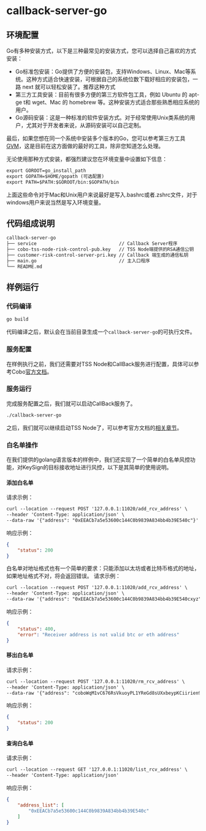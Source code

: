 # callback-server-go

## 环境配置

Go有多种安装方式，以下是三种最常见的安装方式，您可以选择自己喜欢的方式安装：

* Go标准包安装：Go提供了方便的安装包，支持Windows、Linux、Mac等系统。这种方式适合快速安装，可根据自己的系统位数下载好相应的安装包，一路 next 就可以轻松安装了。推荐这种方式 
* 第三方工具安装：目前有很多方便的第三方软件包工具，例如 Ubuntu 的 apt-ge t和 wget、Mac 的 homebrew 等。这种安装方式适合那些熟悉相应系统的用户。 
* Go源码安装：这是一种标准的软件安装方式。对于经常使用Unix类系统的用户，尤其对于开发者来说，从源码安装可以自己定制。

最后，如果您想在同一个系统中安装多个版本的Go，您可以参考第三方工具[GVM](https://github.com/moovweb/gvm)，这是目前在这方面做的最好的工具，除非您知道怎么处理。

无论使用那种方式安装，都强烈建议您在环境变量中设置如下信息：
```markdown
export GOROOT=go_install_path  
export GOPATH=$HOME/gopath (可选配置)
export PATH=$PATH:$GOROOT/bin:$GOPATH/bin
```
上面这些命令对于Mac和Unix用户来说最好是写入.bashrc或者.zshrc文件，对于windows用户来说当然是写入环境变量。

## 代码组成说明
```markdown
callback-server-go
├── service                              // Callback Server程序
├── cobo-tss-node-risk-control-pub.key   // TSS Node端提供的RSA通信公钥
├── customer-risk-control-server-pri.key // Callback 端生成的通信私钥
├── main.go                              // 主入口程序
└── README.md
```

## 样例运行
### 代码编译
```markdown
go build
```
代码编译之后，默认会在当前目录生成一个`callback-server-go`的可执行文件。

### 服务配置
在样例执行之前，我们还需要对TSS Node和CallBack服务进行配置，具体可以参考Cobo[官方文档](https://docs.google.com/document/d/1ifQMVqCSyc129OGq7AKo7t5QBBkkAeu9svLfX4lKPhI/edit#heading=h.zh8q167fpjo3)。

### 服务运行
完成服务配置之后，我们就可以启动CallBack服务了。
```markdown
./callback-server-go
```
之后，我们就可以继续启动TSS Node了，可以参考官方文档的[相关章节](https://docs.google.com/document/d/1ifQMVqCSyc129OGq7AKo7t5QBBkkAeu9svLfX4lKPhI/edit#heading=h.3shma34oqi61)。

### 白名单操作
在我们提供的golang语言版本的样例中，我们还实现了一个简单的白名单风控功能，对KeySign的目标接收地址进行风控，以下是其简单的使用说明。
#### 添加白名单
请求示例：
```markdown
curl --location --request POST '127.0.0.1:11020/add_rcv_address' \
--header 'Content-Type: application/json' \
--data-raw '{"address": "0xEEACb7a5e53600c144C0b9839A834bb4b39E540c"}'
```
响应示例：
```json
{
    "status": 200
}
```
白名单对地址格式也有一个简单的要求：只能添加以太坊或者比特币格式的地址，如果地址格式不对，将会返回错误。
请求示例：
```markdown
curl --location --request POST '127.0.0.1:11020/add_rcv_address' \
--header 'Content-Type: application/json' \
--data-raw '{"address": "0xEEACb7a5e53600c144C0b9839A834bb4b39E540cxyz"}'
```
响应示例：
```json
{
    "status": 400,
    "error": "Receiver address is not valid btc or eth address"
}
```
#### 移出白名单
请求示例：
```markdown
curl --location --request POST '127.0.0.1:11020/rm_rcv_address' \
--header 'Content-Type: application/json' \
--data-raw '{"address": "coboWqM1vC676RsVkuoyPL1YReGd8sUXxbeypKCiirien9wdQ"}'
```
响应示例：
```json
{
    "status": 200
}
```
#### 查询白名单
请求示例：
```markdown
curl --location --request GET '127.0.0.1:11020/list_rcv_address' \
--header 'Content-Type: application/json'
```
响应示例：
```json
{
    "address_list": [
        "0xEEACb7a5e53600c144C0b9839A834bb4b39E540c"
    ]
}
```
